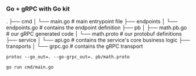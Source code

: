 ### Go + gRPC with Go kit

.
├── cmd
│   └── main.go          # main entrypoint file
├── endpoints
│   └── endpoints.go     # contains the endpoint definition
├── pb
│   ├── math.pb.go       # our gRPC generated code
│   └── math.proto       # our protobuf definitions
├── service
│   └── api.go           # contains the service's core business logic
├── transports
│   └── grpc.go          # contains the gRPC transport

```
protoc --go_out=. --go-grpc_out=. pb/math.proto
```

```
go run cmd/main.go
```
